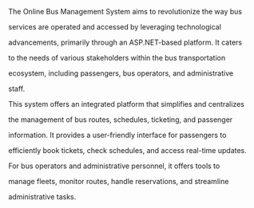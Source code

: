 The Online Bus Management System aims to revolutionize the way bus 

services are operated and accessed by leveraging technological 

advancements, primarily through an ASP.NET-based platform. It caters 

to the needs of various stakeholders within the bus transportation 

ecosystem, including passengers, bus operators, and administrative 

staff.

This system offers an integrated platform that simplifies and centralizes 

the management of bus routes, schedules, ticketing, and passenger 

information. It provides a user-friendly interface for passengers to 

efficiently book tickets, check schedules, and access real-time updates. 

For bus operators and administrative personnel, it offers tools to 

manage fleets, monitor routes, handle reservations, and streamline 

administrative tasks.

